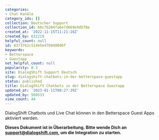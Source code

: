 ```yaml
---
categories:
- Chat Kanäle
category_ids: []
collection: Deutscher Support
collection_id: 60c7b284fa6e7d669e9d5f8e
created_at: '2022-11-15T11:21:16Z'
created_by: 632219
helpful_count: null
id: 6373762c514e5e47b9480d6f
keywords:
- Betterspace
- Guestapp
not_helpful_count: null
popularity: 0.3
site: DialogShift Support Deutsch
slug: dialogshift-chatbots-in-der-betterspace-guestapp
status: published
title: DialogShift Chatbots in der Betterspace Guestapp
updated_at: '2023-01-11T08:27:39Z'
updated_by: 560533
view_count: 44
---
```


DialogShift Chatbots und Live Chat können in den Betterspace Guest Apps aktiviert werden.

 **Dieses Dokument ist in Überarbeitung. Bitte wende Dich an support@dialogshift.com, um die Integration zu starten.**